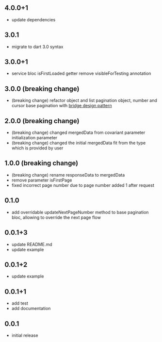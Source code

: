 ## 4.0.0+1

* update dependencies

## 3.0.1

* migrate to dart 3.0 syntax

## 3.0.0+1

* service bloc isFirstLoaded getter remove visibleForTesting annotation

## 3.0.0 (breaking change)

* (breaking change) refactor object and list pagination object, number and cursor base pagination
  with [bridge design pattern](https://refactoring.guru/design-patterns/bridge)

## 2.0.0 (breaking change)

* (breaking change) changed mergedData from covariant parameter initialization parameter
* (breaking change) changed the initial mergedData fit from the type which is provided by user

## 1.0.0 (breaking change)

* (breaking change) rename responseData to mergedData
* remove parameter isFirstPage
* fixed incorrect page number due to page number added 1 after request

## 0.1.0

* add overridable updateNextPageNumber method to base pagination bloc, allowing to override the next page flow

## 0.0.1+3

* update README.md
* update example

## 0.0.1+2

* update example

## 0.0.1+1

* add test
* add documentation

## 0.0.1

* initial release
